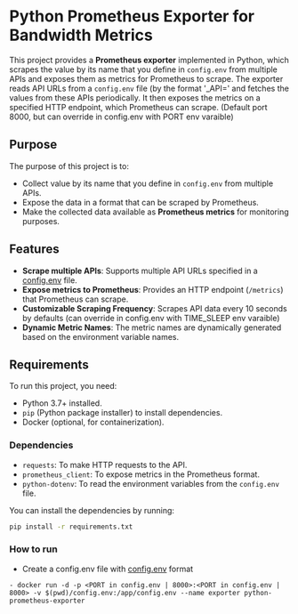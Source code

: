 # Python Prometheus Exporter for Bandwidth Metrics

This project provides a **Prometheus exporter** implemented in Python, which scrapes the value by its name that you define in `config.env` from multiple APIs and exposes them as metrics for Prometheus to scrape. The exporter reads API URLs from a `config.env` file (by the format '<name>_API=<API URL>' and fetches the values from these APIs periodically.
It then exposes the metrics on a specified HTTP endpoint, which Prometheus can scrape. (Default port 8000, but can override in config.env with PORT env varaible) 

## Purpose

The purpose of this project is to:
- Collect value by its name that you define in `config.env` from multiple APIs.
- Expose the data in a format that can be scraped by Prometheus.
- Make the collected data available as **Prometheus metrics** for monitoring purposes.

## Features

- **Scrape multiple APIs**: Supports multiple API URLs specified in a [config.env](config.env) file.
- **Expose metrics to Prometheus**: Provides an HTTP endpoint (`/metrics`) that Prometheus can scrape.
- **Customizable Scraping Frequency**: Scrapes API data every 10 seconds by defaults (can override in config.env with TIME_SLEEP env varaible)
- **Dynamic Metric Names**: The metric names are dynamically generated based on the environment variable names.

## Requirements

To run this project, you need:
- Python 3.7+ installed.
- `pip` (Python package installer) to install dependencies.
- Docker (optional, for containerization).

### Dependencies
- `requests`: To make HTTP requests to the API.
- `prometheus_client`: To expose metrics in the Prometheus format.
- `python-dotenv`: To read the environment variables from the `config.env` file.

You can install the dependencies by running:
```bash
pip install -r requirements.txt
```

### How to run

- Create a config.env file with [config.env](config.env) format 
```
- docker run -d -p <PORT in config.env | 8000>:<PORT in config.env | 8000> -v $(pwd)/config.env:/app/config.env --name exporter python-prometheus-exporter
```